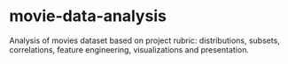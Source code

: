 # movie-data-analysis
Analysis of movies dataset based on project rubric: distributions, subsets, correlations, feature engineering, visualizations and presentation.
